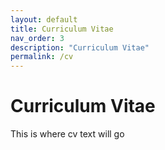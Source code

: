 ```yaml
---
layout: default
title: Curriculum Vitae
nav_order: 3
description: "Curriculum Vitae"
permalink: /cv
---
```


# Curriculum Vitae

This is where cv text will go
